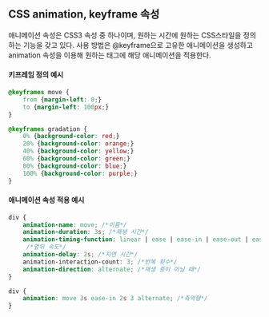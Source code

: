## CSS animation, keyframe 속성

애니메이션 속성은 CSS3 속성 중 하나이며, 원하는 시간에 원하는 CSS스타일을 정의하는 기능을 갖고 있다. 사용 방법은 @keyframe으로 고유한 애니메이션을 생성하고 animation 속성을 이용해 원하는 태그에 해당 애니메이션을 적용한다.



#### 키프레임 정의 예시

```css
@keyframes move {
    from {margin-left: 0;}
    to {margin-left: 100px;}
}

@keyframes gradation {
    0% {background-color: red;}
    20% {background-color: orange;}
    40% {background-color: yellow;}
    60% {background-color: green;}
    80% {background-color: blue;}
    100% {background-color: purple;}
}
```



#### 애니메이션 속성 적용 예시

```css
div {
    animation-name: move; /*이름*/
    animation-duration: 3s; /*재생 시간*/
    animation-timing-function: linear | ease | ease-in | ease-out | ease-in-out;
     /*앞뒤 속도*/
    animation-delay: 2s; /*지연 시간*/
    animation-interaction-count: 3; /*반복 횟수*/
    animation-direction: alternate; /*재생 중이 아닐 때*/
}

div {
    animation: move 3s ease-in 2s 3 alternate; /*축약형*/
}
```


